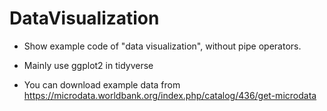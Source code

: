 # DataVisualization

- Show example code of "data visualization", without pipe operators.

- Mainly use ggplot2 in tidyverse

- You can download example data from https://microdata.worldbank.org/index.php/catalog/436/get-microdata
